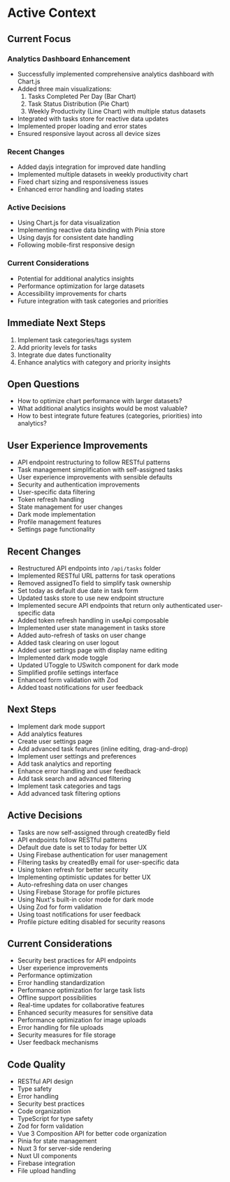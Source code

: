 # Active Context

## Current Focus

### Analytics Dashboard Enhancement

- Successfully implemented comprehensive analytics dashboard with Chart.js
- Added three main visualizations:
  1. Tasks Completed Per Day (Bar Chart)
  2. Task Status Distribution (Pie Chart)
  3. Weekly Productivity (Line Chart) with multiple status datasets
- Integrated with tasks store for reactive data updates
- Implemented proper loading and error states
- Ensured responsive layout across all device sizes

### Recent Changes

- Added dayjs integration for improved date handling
- Implemented multiple datasets in weekly productivity chart
- Fixed chart sizing and responsiveness issues
- Enhanced error handling and loading states

### Active Decisions

- Using Chart.js for data visualization
- Implementing reactive data binding with Pinia store
- Using dayjs for consistent date handling
- Following mobile-first responsive design

### Current Considerations

- Potential for additional analytics insights
- Performance optimization for large datasets
- Accessibility improvements for charts
- Future integration with task categories and priorities

## Immediate Next Steps

1. Implement task categories/tags system
2. Add priority levels for tasks
3. Integrate due dates functionality
4. Enhance analytics with category and priority insights

## Open Questions

- How to optimize chart performance with larger datasets?
- What additional analytics insights would be most valuable?
- How to best integrate future features (categories, priorities) into analytics?

## User Experience Improvements

- API endpoint restructuring to follow RESTful patterns
- Task management simplification with self-assigned tasks
- User experience improvements with sensible defaults
- Security and authentication improvements
- User-specific data filtering
- Token refresh handling
- State management for user changes
- Dark mode implementation
- Profile management features
- Settings page functionality

## Recent Changes

- Restructured API endpoints into `/api/tasks` folder
- Implemented RESTful URL patterns for task operations
- Removed assignedTo field to simplify task ownership
- Set today as default due date in task form
- Updated tasks store to use new endpoint structure
- Implemented secure API endpoints that return only authenticated user-specific data
- Added token refresh handling in useApi composable
- Implemented user state management in tasks store
- Added auto-refresh of tasks on user change
- Added task clearing on user logout
- Added user settings page with display name editing
- Implemented dark mode toggle
- Updated UToggle to USwitch component for dark mode
- Simplified profile settings interface
- Enhanced form validation with Zod
- Added toast notifications for user feedback

## Next Steps

- Implement dark mode support
- Add analytics features
- Create user settings page
- Add advanced task features (inline editing, drag-and-drop)
- Implement user settings and preferences
- Add task analytics and reporting
- Enhance error handling and user feedback
- Add task search and advanced filtering
- Implement task categories and tags
- Add advanced task filtering options

## Active Decisions

- Tasks are now self-assigned through createdBy field
- API endpoints follow RESTful patterns
- Default due date is set to today for better UX
- Using Firebase authentication for user management
- Filtering tasks by createdBy email for user-specific data
- Using token refresh for better security
- Implementing optimistic updates for better UX
- Auto-refreshing data on user changes
- Using Firebase Storage for profile pictures
- Using Nuxt's built-in color mode for dark mode
- Using Zod for form validation
- Using toast notifications for user feedback
- Profile picture editing disabled for security reasons

## Current Considerations

- Security best practices for API endpoints
- User experience improvements
- Performance optimization
- Error handling standardization
- Performance optimization for large task lists
- Offline support possibilities
- Real-time updates for collaborative features
- Enhanced security measures for sensitive data
- Performance optimization for image uploads
- Error handling for file uploads
- Security measures for file storage
- User feedback mechanisms

## Code Quality

- RESTful API design
- Type safety
- Error handling
- Security best practices
- Code organization
- TypeScript for type safety
- Zod for form validation
- Vue 3 Composition API for better code organization
- Pinia for state management
- Nuxt 3 for server-side rendering
- Nuxt UI components
- Firebase integration
- File upload handling
